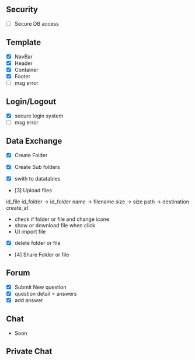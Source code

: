

## Security
- [ ] Secure DB access

## Template
- [x] NavBar
- [x] Header
- [x] Container
- [x] Footer
- [ ] msg error

## Login/Logout
- [x] secure login system
- [ ] msg error

## Data Exchange
- [x] Create Folder
- [x] Create Sub folders

- [x] swith to datatables
- [3] Upload files



id_file
id_folder -> id_folder
name -> filename
size -> size
path -> destination
create_at

- check if folder or file and change icone
- show or download file when click 
- UI import file



- [x] delete folder or file
- [4] Share Folder or file

## Forum
- [x] Submit New question
- [x] question detail = answers
- [x] add answer

## Chat
- Soon



## Private Chat



